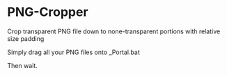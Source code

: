 # PNG-Cropper
 Crop transparent PNG file down to none-transparent portions with relative size padding


Simply drag all your PNG files onto _Portal.bat

Then wait.
